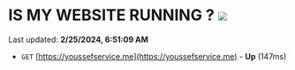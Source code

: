 # IS MY WEBSITE RUNNING ? [![](https://img.shields.io/static/v1?label=Sponsor&message=%E2%9D%A4&logo=GitHub&color=%23fe8e86)](https://github.com/sponsors/<username>)

Last updated: **2/25/2024, 6:51:09 AM**

- `GET` [https://youssefservice.me](https://youssefservice.me) - **Up** (147ms)

